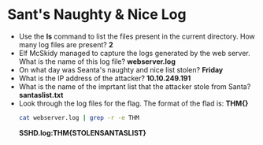 # Sant's Naughty & Nice Log

* Use the **ls** command to list the files present in the current directory. 
  How many log files are present?
  **2**
* Elf McSkidy managed to capture the logs generated by the web server.
  What is the name of this log file?
  **webserver.log**
* On what day was Seanta's naughty and nice list stolen?
  **Friday**
* What is the IP address of the attacker?
  **10.10.249.191**
* What is the name of the imprtant list that the attacker stole from Santa?
  **santaslist.txt**
* Look through the log files for the flag.
  The format of the flad is: **THM{}**
  ```bash
  cat webserver.log | grep -r -e THM
  ```
  **SSHD.log:THM{STOLENSANTASLIST}**
